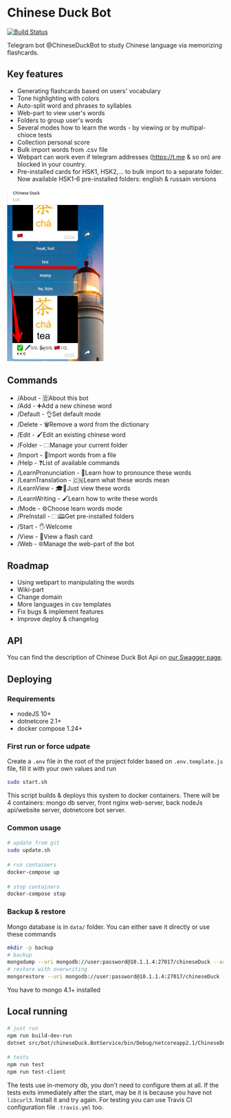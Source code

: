 # Chinese Duck Bot

[![Build Status](https://travis-ci.org/northis/chineseDuck.svg?branch=master)](https://travis-ci.org/northis/chineseDuck)

Telegram bot @ChineseDuckBot to study Chinese language via memorizing flashcards.

## Key features

- Generating flashcards based on users' vocabulary
- Tone highlighting with colors
- Auto-split word and phrases to syllables
- Web-part to view user's words
- Folders to group user's words
- Several modes how to learn the words - by viewing or by multipal-chioce tests
- Collection personal score
- Bulk import words from .csv file
- Webpart can work even if telegram addresses (https://t.me & so on) are blocked in your country.
- Pre-installed cards for HSK1, HSK2,... to bulk import to a separate folder.
  Now available HSK1-6 pre-installed folders: english & russain versions

<img src="images/learning.png" alt="Leadning in bot" height="400" />

## Commands

- /About - 🈴About this bot
- /Add - ➕Add a new chinese word
- /Default - 👌Set default mode
- /Delete - 🗑Remove a word from the dictionary
- /Edit - 🖌Edit an existing chinese word
- /Folder - 🗀Manage your current folder
- /Import - 🚛Import words from a file
- /Help - ❓List of available commands
- /LearnPronunciation - 📢Learn how to pronounce these words
- /LearnTranslation - 🇨🇳Learn what these words mean
- /LearnView - 🎓👀Just view these words
- /LearnWriting - 🖌Learn how to write these words
- /Mode - ⚙️Choose learn words mode
- /PreInstall - 🗀🕮Get pre-installed folders
- /Start - 🖐Welcome
- /View - 👀View a flash card
- /Web - 🌐Manage the web-part of the bot

## Roadmap

- Using webpart to manipulating the words
- Wiki-part
- Change domain
- More languages in csv templates
- Fix bugs & implement features
- Improve deploy & changelog

## API

You can find the description of Chinese Duck Bot Api on [our Swagger page](https://app.swaggerhub.com/apis/northis/chineseDuckApi/1.3).

## Deploying
### Requirements
- nodeJS 10+
- dotnetcore 2.1+
- docker compose 1.24+
### First run or force udpate

Create a `.env` file in the root of the project folder based on `.env.template.js` file, fill it with your own values and run
```sh
sudo start.sh
```

This script builds & deploys this system to docker containers. There will be 4 containers: mongo db server, front nginx web-server, back nodeJs api/website server, dotnetcore bot server.

### Common usage

```sh
# update from git
sudo update.sh

# run containers
docker-compose up

# stop containers
docker-compose stop
```

### Backup & restore
Mongo database is in `data/` folder. You can either save it directly or use these commands
```sh
mkdir -p backup
# backup
mongodump --uri mongodb://user:password@10.1.1.4:27017/chineseDuck --archive=backup/chineseDuck.archive
# restore with overwriting
mongorestore --uri mongodb://user:password@10.1.1.4:27017/chineseDuck --archive=backup/chineseDuck.archive --drop
```
You have to mongo 4.1+ installed

## Local running

```sh
# just run
npm run build-dev-run
dotnet src/bot/chineseDuck.BotService/bin/Debug/netcoreapp2.1/ChineseDuck.BotService.dll

# tests
npm run test
npm run test-client
```
The tests use in-memory db, you don't need to configure them at all. If the tests exits immediately after the start, may be it is because you have not `libcurl3`. Install it and try again. For testing you can use Travis CI configuration file `.travis.yml` too.
